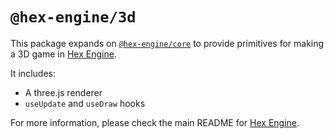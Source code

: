 # `@hex-engine/3d`

This package expands on [`@hex-engine/core`](http://npm.im/@hex-engine/core) to provide primitives for making a 3D game in [Hex Engine](https://github.com/suchipi/hex-engine).

It includes:

- A three.js renderer
- `useUpdate` and `useDraw` hooks

For more information, please check the main README for [Hex Engine](https://github.com/suchipi/hex-engine).
